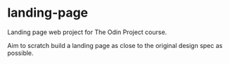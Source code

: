 # landing-page
Landing page web project for The Odin Project course.

Aim to scratch build a landing page as close to the original design spec as possible.